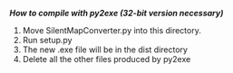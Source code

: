 ***How to compile with py2exe (32-bit version necessary)***  
1. Move SilentMapConverter.py into this directory.
2. Run setup.py
3. The new .exe file will be in the dist directory
4. Delete all the other files produced by py2exe
